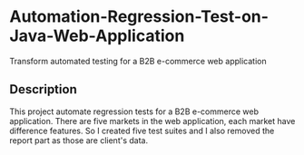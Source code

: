 # Automation-Regression-Test-on-Java-Web-Application

Transform automated testing for a B2B e-commerce web application

## Description

This project automate regression tests for a B2B e-commerce web application.
There are five markets in the web application, each market have difference features.
So I created five test suites and I also removed the report part as those are client's data.
